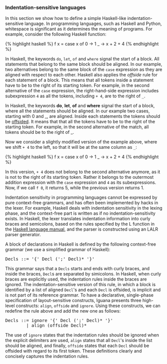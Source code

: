 
<div markdown="1">

### Indentation-sensitive languages

<p>In this section we show how to define a simple Haskell-like indentation-sensitive
language. In programming languages, such as Haskell and Python, whitespace is
significant as it determines the meaning of programs.
For example, consider the following Haskell function:</p>

{% highlight haskell %}
f x = case x of
      0 -> 1
      _ -> x + 2
           + 4
{% endhighlight %}

<p>In Haskell, the keywords <code>do</code>, <code>let</code>, <code>of</code> 
and <code>where</code> signal the start of a block. All statements that belong to 
the same block should be aligned. In our example, two alternatives belong to the 
same block of the <code>case</code> expression as they are aligned with respect 
to each other. Haskell also applies the <i>offside</i> rule for each statement of a block. 
This means that all tokens inside a statement 
have to be to the right of its starting token. For example, in the second
alternative of the <code>case</code> expression, the right-hand-side expression 
includes subexpression <code>4</code> as all the tokens, including <code>+ 4</code>, 
are to the right of <code>_</code>.

<p>In Haskell, the keywords <b>do</b>, <b>let</b>, <b>of</b> and <b>where</b>
signal the start of a block, where all the statements should be aligned.
In our example two cases, starting with 0 and _, are aligned. Inside each
statements the tokens should be <a href="">offsided</a>. It means that that all the tokens
have to be to the right of the starting token. For example, in the second
alternative of the match, all tokens should be to the right of _.</p>

<p>Now we consider a slightly modified version of the example above, where we
shift <code>+ 4</code> to the left, so that it will be at the same column as
<code>_</code>:

{% highlight haskell %}
f x = case x of
      0 -> 1
      _ -> x + 2
      + 4
{% endhighlight %}

<p>In this version, <code>+ 4</code> does not belong to the second alternative anymore, as
it is not to the right of its starting token. Rather it belongs to the outermost 
addition expression with the <code>case</code> expression and <code>4</code> as 
its subexpressions. Now, if we call <code>f 0</code>, it returns 5, while the previous 
version returns 1.</p>

<p>Indentation sensitivity in programming languages cannot be expressed 
by pure context-free grammars, and has often been implemented by hacks in the lexer. 
For example, Haskell deals with indentation sensitivity in the lexing phase, and 
the context-free part is written as if no indentation-sensitivity exists. 
In Haskell, the lexer translates indentation information into curly braces 
and semicolons, based on the rules specified
by the L function in the <a href="https://www.haskell.org/definition/haskell2010.pdf">Haskell language manual</a>,
and the parser is constructed using an LALR parser generator.</p>

<p>A block of declarations in Haskell 
is defined by the following context-free grammar (we use a simplified grammar of Haskell):</p>

<pre>
Decls ::= '{' Decl (';' Decl)* '}'
</pre>

<p>This grammar says that a <code>Decls</code> starts and ends with curly braces, and
inside the braces, <code>Decl</code>s are separated by simicolons. In Haskell, when curly
braces are explicitly used, the indentation rules inside the braces are ignored. 
The indentation-sensitive version of this 
rule, in which a block is identified by a list of aligned <code>Decl</code>'s and 
each <code>Decl</code> is offsided, is implicit and is not part of its reference 
grammar. To have a declarative, single-phase specification of layout-sensitive
constructs, Iguana presents three high-level constructs: <code>align</code>, <code>offside</code> and <code>ignore</code>.
Using these constructs, we can redefine the rule above and add the new one as follows:</p>

<pre>
Decls ::= ignore '{' Decl (';' Decl)* '}'
        | align (offside Decl)*
</pre>

The use of <code>ignore</code> states that the indentation rules should
be ignored when the explicit delimiters are used, <code>align</code> states that 
all <code>Decl</code>'s inside the list should be aligned, and finally, <code>offside</code> 
states that each <code>Decl</code> should be offsided with regard to its first token. These definitions
clearly and concisely captures the indentation rules.

</div>
